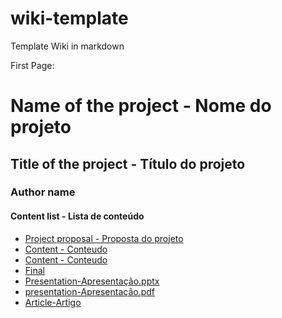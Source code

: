 # wiki-template
Template Wiki in markdown

First Page:

# Name of the project - Nome do projeto
## Title of the project - Título do projeto
### Author name 
#### Content list - Lista de conteúdo

*  [Project proposal - Proposta do projeto]()
*  [Content - Conteudo]()
*  [Content - Conteudo]()
*  [Final]()
*  [Presentation-Apresentação.pptx]()
*  [presentation-Apresentação.pdf]()
*  [Article-Artigo]()  
